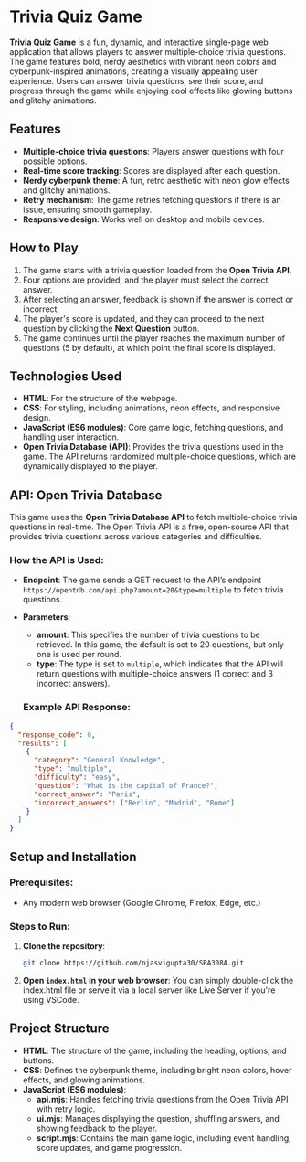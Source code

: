 # Trivia Quiz Game

**Trivia Quiz Game** is a fun, dynamic, and interactive single-page web application that allows players to answer multiple-choice trivia questions. The game features bold, nerdy aesthetics with vibrant neon colors and cyberpunk-inspired animations, creating a visually appealing user experience. Users can answer trivia questions, see their score, and progress through the game while enjoying cool effects like glowing buttons and glitchy animations.

## Features
- **Multiple-choice trivia questions**: Players answer questions with four possible options.
- **Real-time score tracking**: Scores are displayed after each question.
- **Nerdy cyberpunk theme**: A fun, retro aesthetic with neon glow effects and glitchy animations.
- **Retry mechanism**: The game retries fetching questions if there is an issue, ensuring smooth gameplay.
- **Responsive design**: Works well on desktop and mobile devices.

## How to Play
1. The game starts with a trivia question loaded from the **Open Trivia API**.
2. Four options are provided, and the player must select the correct answer.
3. After selecting an answer, feedback is shown if the answer is correct or incorrect.
4. The player's score is updated, and they can proceed to the next question by clicking the **Next Question** button.
5. The game continues until the player reaches the maximum number of questions (5 by default), at which point the final score is displayed.

## Technologies Used
- **HTML**: For the structure of the webpage.
- **CSS**: For styling, including animations, neon effects, and responsive design.
- **JavaScript (ES6 modules)**: Core game logic, fetching questions, and handling user interaction.
- **Open Trivia Database (API)**: Provides the trivia questions used in the game. The API returns randomized multiple-choice questions, which are dynamically displayed to the player.

## API: Open Trivia Database

This game uses the **Open Trivia Database API** to fetch multiple-choice trivia questions in real-time. The Open Trivia API is a free, open-source API that provides trivia questions across various categories and difficulties.

### How the API is Used:
- **Endpoint**: The game sends a GET request to the API’s endpoint `https://opentdb.com/api.php?amount=20&type=multiple` to fetch trivia questions.
- **Parameters**:
  - **amount**: This specifies the number of trivia questions to be retrieved. In this game, the default is set to 20 questions, but only one is used per round.
  - **type**: The type is set to `multiple`, which indicates that the API will return questions with multiple-choice answers (1 correct and 3 incorrect answers).

  ### Example API Response:
```json
{
  "response_code": 0,
  "results": [
    {
      "category": "General Knowledge",
      "type": "multiple",
      "difficulty": "easy",
      "question": "What is the capital of France?",
      "correct_answer": "Paris",
      "incorrect_answers": ["Berlin", "Madrid", "Rome"]
    }
  ]
}
```

## Setup and Installation

### Prerequisites:
- Any modern web browser (Google Chrome, Firefox, Edge, etc.)

### Steps to Run:
1. **Clone the repository**:
   ```bash
   git clone https://github.com/ojasvigupta30/SBA308A.git

2. **Open `index.html` in your web browser**: You can simply double-click the index.html file or serve it via a local server like Live Server if you're using VSCode.


## Project Structure

- **HTML**: The structure of the game, including the heading, options, and buttons.
- **CSS**: Defines the cyberpunk theme, including bright neon colors, hover effects, and glowing animations.
- **JavaScript (ES6 modules)**:
    - **api.mjs**: Handles fetching trivia questions from the Open Trivia API with retry logic.
    - **ui.mjs**: Manages displaying the question, shuffling answers, and showing feedback to the player.
    - **script.mjs**: Contains the main game logic, including event handling, score updates, and game progression.


